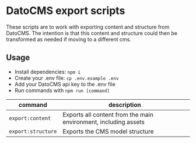 # DatoCMS export scripts

These scripts are to work with exporting content and
structure from DatoCMS.  The intention is that this
content and structure could then be transformed as
needed if moving to a different cms.

## Usage

* Install dependencies: `npm i`
* Create your .env file: `cp .env.example .env`
* Add your DatoCMS api key to the .env file
* Run commands with `npm run [command]`

| command | description |
| ------- | ----------- |
| `export:content` | Exports all content from the main environment, including assets |
| `export:structure` | Exports the CMS model structure |
